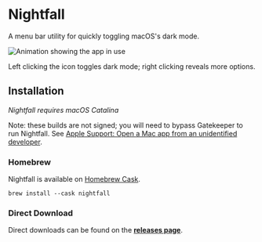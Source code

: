 # Nightfall

A menu bar utility for quickly toggling macOS's dark mode.

![Animation showing the app in use](https://thumbs.gfycat.com/JitteryJampackedCalf-size_restricted.gif)

Left clicking the icon toggles dark mode; right clicking reveals more options.

## Installation

_Nightfall requires macOS Catalina_

Note: these builds are not signed; you will need to bypass Gatekeeper to run Nightfall. See [Apple Support: Open a Mac app from an unidentified developer](https://support.apple.com/guide/mac-help/open-a-mac-app-from-an-unidentified-developer-mh40616/mac).

### Homebrew

Nightfall is available on [Homebrew Cask](https://github.com/Homebrew/homebrew-cask).

```
brew install --cask nightfall
```

### Direct Download

Direct downloads can be found on the [**releases page**](https://github.com/r-thomson/Nightfall/releases).
